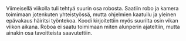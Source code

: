 Viimeisellä viikolla tuli tehtyä suurin osa robosta. Saatiin robo ja kamera toimimaan jotenkuten yhteistyössä, mutta ohjelmien kaatuilu ja yleinen epävakaus häiritsi työntekoa. Koodi kirjoitettiin myös suurilta osin vikan viikon aikana. Roboa ei saatu toimimaan miten alunperin ajateltiin, mutta ainakin osa tavoitteista saavutettiin.
